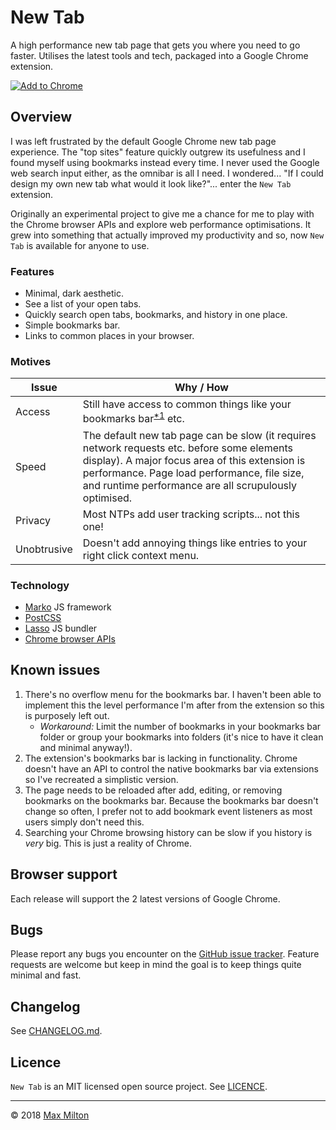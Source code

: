 <!--
  TODO: Create app icons.
  TODO: Set up test framework and write tests.
  TODO: Add screenshots to web store.
  TODO: Add links to the extension in the Chrome web store (readme, changelog, github, etc.).
-->

# New Tab

A high performance new tab page that gets you where you need to go faster. Utilises the latest tools and tech, packaged into a Google Chrome extension.

[![Add to Chrome](https://developer.chrome.com/webstore/images/ChromeWebStore_Badge_v2_340x96.png)](https://chrome.google.com/webstore/detail/new-tab/cpcibnbdmpmcmnkhoiilpnlaepkepknb)

## Overview

I was left frustrated by the default Google Chrome new tab page experience. The "top sites" feature quickly outgrew its usefulness and I found myself using bookmarks instead every time. I never used the Google web search input either, as the omnibar is all I need. I wondered... "If I could design my own new tab what would it look like?"... enter the `New Tab` extension.

Originally an experimental project to give me a chance for me to play with the Chrome browser APIs and explore web performance optimisations. It grew into something that actually improved my productivity and so, now `New Tab` is available for anyone to use.

### Features

* Minimal, dark aesthetic.
* See a list of your open tabs.
* Quickly search open tabs, bookmarks, and history in one place.
* Simple bookmarks bar.
* Links to common places in your browser.

### Motives

Issue | Why / How
--|--
Access | Still have access to common things like your bookmarks bar<sup>[*1](#Known%20issues)</sup> etc.
Speed | The default new tab page can be slow (it requires network requests etc. before some elements display). A major focus area of this extension is performance. Page load performance, file size, and runtime performance are all scrupulously optimised.
Privacy | Most NTPs add user tracking scripts... not this one!
Unobtrusive | Doesn't add annoying things like entries to your right click context menu.

### Technology

* [Marko](https://markojs.com) JS framework
* [PostCSS](http://postcss.org/)
* [Lasso](https://github.com/lasso-js/lasso) JS bundler
* [Chrome browser APIs](https://developer.chrome.com/apps/api_index)

## Known issues

1. There's no overflow menu for the bookmarks bar. I haven't been able to implement this the level performance I'm after from the extension so this is purposely left out.
    * _Workaround:_ Limit the number of bookmarks in your bookmarks bar folder or group your bookmarks into folders (it's nice to have it clean and minimal anyway!).
1. The extension's bookmarks bar is lacking in functionality. Chrome doesn't have an API to control the native bookmarks bar via extensions so I've recreated a simplistic version.
1. The page needs to be reloaded after add, editing, or removing bookmarks on the bookmarks bar. Because the bookmarks bar doesn't change so often, I prefer not to add bookmark event listeners as most users simply don't need this.
1. Searching your Chrome browsing history can be slow if you history is _very_ big. This is just a reality of Chrome.

## Browser support

Each release will support the 2 latest versions of Google Chrome.

## Bugs

Please report any bugs you encounter on the [GitHub issue tracker](https://github.com/MaxMilton/chrome-new-tab/issues). Feature requests are welcome but keep in mind the goal is to keep things quite minimal and fast.

## Changelog

See [CHANGELOG.md](https://github.com/MaxMilton/new-tab/blob/master/CHANGELOG.md).

## Licence

`New Tab` is an MIT licensed open source project. See [LICENCE](https://github.com/MaxMilton/new-tab/blob/master/LICENCE).

-----

© 2018 [Max Milton](https://maxmilton.com)
